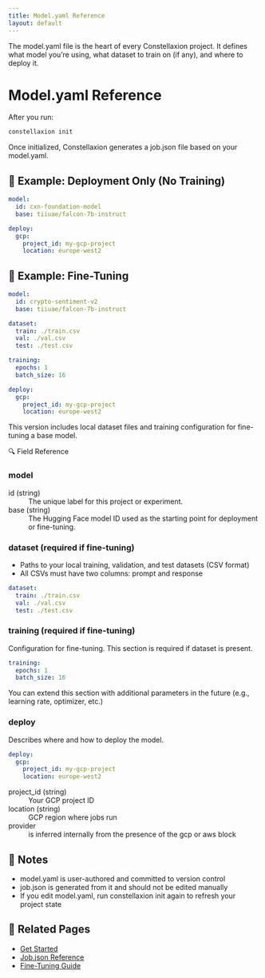 ```yaml
---
title: Model.yaml Reference
layout: default
---
```

The model.yaml file is the heart of every Constellaxion project. It defines what model you’re using, what dataset to train on (if any), and where to deploy it.

# Model.yaml Reference

After you run:
```bash
constellaxion init
```
Once initialized, Constellaxion generates a job.json file based on your model.yaml.

## 📂 Example: Deployment Only (No Training)
```yaml
model:
  id: cxn-foundation-model
  base: tiiuae/falcon-7b-instruct

deploy:
  gcp:
    project_id: my-gcp-project
    location: europe-west2
```

## 📂 Example: Fine-Tuning
```yaml
model:
  id: crypto-sentiment-v2
  base: tiiuae/falcon-7b-instruct

dataset:
  train: ./train.csv
  val: ./val.csv
  test: ./test.csv

training:
  epochs: 1
  batch_size: 16

deploy:
  gcp:
    project_id: my-gcp-project
    location: europe-west2
```
This version includes local dataset files and training configuration for fine-tuning a base model.


🔍 Field Reference

### model
<dl>
	<dt>id (string)</dt> 
  <dd>The unique label for this project or experiment.</dd>
	<dt>base (string)</dt> 
  <dd>The Hugging Face model ID used as the starting point for deployment or fine-tuning.</dd>
</dl>

### dataset (required if fine-tuning)
- Paths to your local training, validation, and test datasets (CSV format)
- All CSVs must have two columns: prompt and response
```yaml
dataset:
  train: ./train.csv
  val: ./val.csv
  test: ./test.csv
```

### training (required if fine-tuning)
Configuration for fine-tuning. This section is required if dataset is present.
```yaml
training:
  epochs: 1
  batch_size: 16
```
You can extend this section with additional parameters in the future (e.g., learning rate, optimizer, etc.)


### deploy
Describes where and how to deploy the model.
```yaml
deploy:
  gcp:
    project_id: my-gcp-project
    location: europe-west2
```


<dl>
	<dt>project_id (string)</dt> 
  <dd>Your GCP project ID</dd>
	<dt>location (string)</dt> 
  <dd>GCP region where jobs run</dd>
	<dt>provider</dt> 
  <dd>is inferred internally from the presence of the gcp or aws block</dd>
</dl>

## 📌 Notes
- model.yaml is user-authored and committed to version control
- job.json is generated from it and should not be edited manually
- If you edit model.yaml, run constellaxion init again to refresh your project state


## 🔗 Related Pages
- [Get Started](https://constellaxion.github.io/index.html)
- [Job.json Reference](https://constellaxion.github.io/job_json.md)
- [Fine-Tuning Guide](https://constellaxion.github.io/fine-tuning-guide)